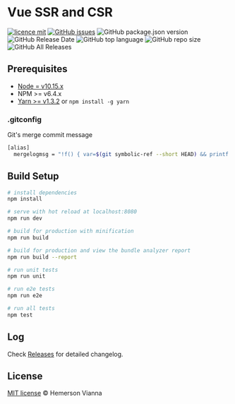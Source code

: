 # Vue SSR and CSR

[![licence mit](https://img.shields.io/badge/license-MIT-blue.svg?style=flat-square)](http://hemersonvianna.mit-license.org/)
[![GitHub issues](https://img.shields.io/github/issues/org-rondon/vue-ssr-csr.svg)](https://github.com/org-rondon/vue-ssr-csr/issues)
![GitHub package.json version](https://img.shields.io/github/package-json/v/org-rondon/vue-ssr-csr.svg)
![GitHub Release Date](https://img.shields.io/github/release-date/org-rondon/vue-ssr-csr.svg)
![GitHub top language](https://img.shields.io/github/languages/top/org-rondon/vue-ssr-csr.svg)
![GitHub repo size](https://img.shields.io/github/repo-size/org-rondon/vue-ssr-csr.svg)
![GitHub All Releases](https://img.shields.io/github/downloads/org-rondon/vue-ssr-csr/total.svg)

## Prerequisites

- [Node = v10.15.x](https://nodejs.org/en/)
- NPM >= v6.4.x
- [Yarn >= v1.3.2](https://yarnpkg.com/en/docs/install#linux-tab) or `npm install -g yarn`

### .gitconfig

Git's merge commit message

```bash
[alias]
  mergelogmsg = "!f() { var=$(git symbolic-ref --short HEAD) && printf 'Merge branch %s into %s\n\n::SUMMARY::\nBranch %s commits:\n' $1 $var $1 > temp_merge_msg && git log --format=format:'%s' $var..$1 >> temp_merge_msg && printf '\n\nBranch %s commits:\n' $var >> temp_merge_msg && git log --format=format:'%s' $1..$var >> temp_merge_msg && printf '\n\n* * * * * * * * * * * * * * * * * * * * * * * * *\n::DETAILS::\n' >> temp_merge_msg && git log --left-right $var...$1 >> temp_merge_msg && git merge --no-ff --no-commit $1 && git commit -eF temp_merge_msg; rm -f temp_merge_msg;}; f"
```

## Build Setup

``` bash
# install dependencies
npm install

# serve with hot reload at localhost:8080
npm run dev

# build for production with minification
npm run build

# build for production and view the bundle analyzer report
npm run build --report

# run unit tests
npm run unit

# run e2e tests
npm run e2e

# run all tests
npm test
```

## Log

Check [Releases](https://github.com/org-rondon/vue-ssr-csr/releases) for detailed changelog.

## License

[MIT license](http://hemersonvianna.mit-license.org/) © Hemerson Vianna
